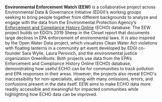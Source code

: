<!--This snippet goes above the main content in `about-content.md` in this folder-->

**Environmental Enforcement Watch (EEW)** is a collaborative project across Environmental Data & Governance Initiative (EDGI)’s working groups seeking to bring people together from different backgrounds to analyze and engage with the data from the Environmental Protection Agency’s [Enforcement and Compliance History Online](https://echo.epa.gov/) (ECHO) database.
The EEW project builds on EDGI’s 2019 Sheep in the Closet report that documents large declines in EPA enforcement of environmental laws. It is also inspired by the Open Water Data project, which visualizes Clean Water Act violations with floating lanterns in a community art event developed by EDGI co-founder Sara Wylie, Laura Perovich, and the environmental justice organization GreenRoots. Both projects use data from the EPA’s Enforcement and Compliance History Online (ECHO) database, demonstrating how useful ECHO can be for communities to track pollution and EPA responses in their areas. However, the projects also reveal ECHO's inaccessibility for non-specialists, along with many omissions, errors, and confusions present in the data itself. EEW aims to make ECHO data more readily accessible and meaningful for impacted communities while highlighting how ECHO data can be improved.
